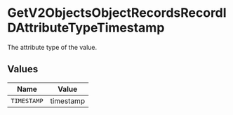 # GetV2ObjectsObjectRecordsRecordIDAttributeTypeTimestamp

The attribute type of the value.


## Values

| Name        | Value       |
| ----------- | ----------- |
| `TIMESTAMP` | timestamp   |